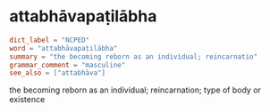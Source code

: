 # attabhāvapaṭilābha

``` toml
dict_label = "NCPED"
word = "attabhāvapaṭilābha"
summary = "the becoming reborn as an individual; reincarnatio"
grammar_comment = "masculine"
see_also = ["attabhāva"]
```

the becoming reborn as an individual; reincarnation; type of body or existence

